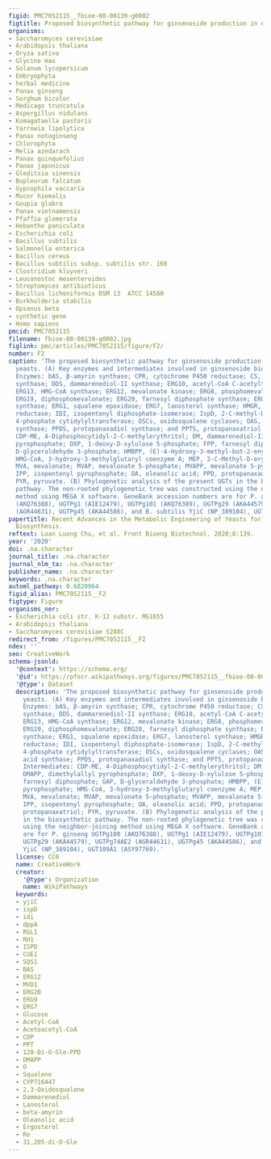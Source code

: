 ```yaml
---
figid: PMC7052115__fbioe-08-00139-g0002
figtitle: Proposed biosynthetic pathway for ginsenoside production in engineered yeasts
organisms:
- Saccharomyces cerevisiae
- Arabidopsis thaliana
- Oryza sativa
- Glycine max
- Solanum lycopersicum
- Embryophyta
- herbal medicine
- Panax ginseng
- Sorghum bicolor
- Medicago truncatula
- Aspergillus nidulans
- Komagataella pastoris
- Yarrowia lipolytica
- Panax notoginseng
- Chlorophyta
- Melia azedarach
- Panax quinquefolius
- Panax japonicus
- Gleditsia sinensis
- Bupleurum falcatum
- Gypsophila vaccaria
- Mucor hiemalis
- Goupia glabra
- Panax vietnamensis
- Pfaffia glomerata
- Hebanthe paniculata
- Escherichia coli
- Bacillus subtilis
- Salmonella enterica
- Bacillus cereus
- Bacillus subtilis subsp. subtilis str. 168
- Clostridium kluyveri
- Leuconostoc mesenteroides
- Streptomyces antibioticus
- Bacillus licheniformis DSM 13  ATCC 14580
- Burkholderia stabilis
- Opsanus beta
- synthetic gene
- Homo sapiens
pmcid: PMC7052115
filename: fbioe-08-00139-g0002.jpg
figlink: pmc/articles/PMC7052115/figure/F2/
number: F2
caption: 'The proposed biosynthetic pathway for ginsenoside production in engineered
  yeasts. (A) Key enzymes and intermediates involved in ginsenoside biosynthesis.
  Enzymes: bAS, β-amyrin synthase; CPR, cytochrome P450 reductase; CS, cycloartenol
  synthase; DDS, dammarenediol-II synthase; ERG10, acetyl-CoA C-acetyltransferase;
  ERG13, HMG-CoA synthase; ERG12, mevalonate kinase; ERG8, phosphomevalonate kinase;
  ERG19, diphosphomevalonate; ERG20, farnesyl diphosphate synthase; ERG9, squalene
  synthase; ERG1, squalene epoxidase; ERG7, lanosterol synthase; HMGR, 3-hydroxy-3-methylglutaryl-CoA
  reductase; IDI, isopentenyl diphosphate-isomerase; IspD, 2-C-methyl-D-erythritol
  4-phosphate cytidylyltransferase; OSCs, oxidosqualene cyclases; OAS, oleanolic acid
  synthase; PPDS, protopanaxadiol synthase; and PPTS, protopanaxatriol synthase. Intermediates:
  CDP-ME, 4-Diphosphocytidyl-2-C-methylerythritol; DM, dammarenediol-II; DMAPP, dimethylallyl
  pyrophosphate; DXP, 1-deoxy-D-xylulose 5-phosphate; FPP, farnesyl diphosphate; GAP,
  D-glyceraldehyde 3-phosphate; HMBPP, (E)-4-Hydroxy-3-methyl-but-2-enyl pyrophosphate;
  HMG-CoA, 3-hydroxy-3-methylglutaryl coenzyme A; MEP, 2-C-Methyl-D-erythritol-4-phosphate;
  MVA, mevalonate; MVAP, mevalonate 5-phosphate; MVAPP, mevalonate 5-pyrophosphate;
  IPP, isopentenyl pyrophosphate; OA, oleanolic acid; PPD, protopanaxadiol; PPT, protopanaxatriol;
  PYR, pyruvate. (B) Phylogenetic analysis of the present UGTs in the biosynthetic
  pathway. The non-rooted phylogenetic tree was constructed using the neighbor-joining
  method using MEGA X software. GeneBank accession numbers are for P. ginseng UGTPg100
  (AKQ76388), UGTPg1 (AIE12479), UGTPg101 (AKQ76389), UGTPg29 (AKA44579), UGTPg74AE2
  (AGR44631), UGTPg45 (AKA44586), and B. subtilis YjiC (NP_389104), UGT109A1 (ASY97769).'
papertitle: Recent Advances in the Metabolic Engineering of Yeasts for Ginsenoside
  Biosynthesis.
reftext: Luan Luong Chu, et al. Front Bioeng Biotechnol. 2020;8:139.
year: '2020'
doi: .na.character
journal_title: .na.character
journal_nlm_ta: .na.character
publisher_name: .na.character
keywords: .na.character
automl_pathway: 0.6820964
figid_alias: PMC7052115__F2
figtype: Figure
organisms_ner:
- Escherichia coli str. K-12 substr. MG1655
- Arabidopsis thaliana
- Saccharomyces cerevisiae S288C
redirect_from: /figures/PMC7052115__F2
ndex: ''
seo: CreativeWork
schema-jsonld:
  '@context': https://schema.org/
  '@id': https://pfocr.wikipathways.org/figures/PMC7052115__fbioe-08-00139-g0002.html
  '@type': Dataset
  description: 'The proposed biosynthetic pathway for ginsenoside production in engineered
    yeasts. (A) Key enzymes and intermediates involved in ginsenoside biosynthesis.
    Enzymes: bAS, β-amyrin synthase; CPR, cytochrome P450 reductase; CS, cycloartenol
    synthase; DDS, dammarenediol-II synthase; ERG10, acetyl-CoA C-acetyltransferase;
    ERG13, HMG-CoA synthase; ERG12, mevalonate kinase; ERG8, phosphomevalonate kinase;
    ERG19, diphosphomevalonate; ERG20, farnesyl diphosphate synthase; ERG9, squalene
    synthase; ERG1, squalene epoxidase; ERG7, lanosterol synthase; HMGR, 3-hydroxy-3-methylglutaryl-CoA
    reductase; IDI, isopentenyl diphosphate-isomerase; IspD, 2-C-methyl-D-erythritol
    4-phosphate cytidylyltransferase; OSCs, oxidosqualene cyclases; OAS, oleanolic
    acid synthase; PPDS, protopanaxadiol synthase; and PPTS, protopanaxatriol synthase.
    Intermediates: CDP-ME, 4-Diphosphocytidyl-2-C-methylerythritol; DM, dammarenediol-II;
    DMAPP, dimethylallyl pyrophosphate; DXP, 1-deoxy-D-xylulose 5-phosphate; FPP,
    farnesyl diphosphate; GAP, D-glyceraldehyde 3-phosphate; HMBPP, (E)-4-Hydroxy-3-methyl-but-2-enyl
    pyrophosphate; HMG-CoA, 3-hydroxy-3-methylglutaryl coenzyme A; MEP, 2-C-Methyl-D-erythritol-4-phosphate;
    MVA, mevalonate; MVAP, mevalonate 5-phosphate; MVAPP, mevalonate 5-pyrophosphate;
    IPP, isopentenyl pyrophosphate; OA, oleanolic acid; PPD, protopanaxadiol; PPT,
    protopanaxatriol; PYR, pyruvate. (B) Phylogenetic analysis of the present UGTs
    in the biosynthetic pathway. The non-rooted phylogenetic tree was constructed
    using the neighbor-joining method using MEGA X software. GeneBank accession numbers
    are for P. ginseng UGTPg100 (AKQ76388), UGTPg1 (AIE12479), UGTPg101 (AKQ76389),
    UGTPg29 (AKA44579), UGTPg74AE2 (AGR44631), UGTPg45 (AKA44586), and B. subtilis
    YjiC (NP_389104), UGT109A1 (ASY97769).'
  license: CC0
  name: CreativeWork
  creator:
    '@type': Organization
    name: WikiPathways
  keywords:
  - yjiC
  - ispD
  - idi
  - dppA
  - RGL1
  - RH1
  - ISPD
  - CUE1
  - SQS1
  - BAS
  - ERG12
  - MVD1
  - ERG20
  - ERG9
  - ERG7
  - Glucose
  - Acetyl-CoA
  - Acetoacetyl-CoA
  - CDP
  - PPT
  - 128-Di-O-Gle-PPD
  - DMAPP
  - O
  - Squalene
  - CYP716447
  - 2,3-Oxidosqualene
  - Dammarenediol
  - Lanosterol
  - beta-amyrin
  - Oleanolic acid
  - Ergosterol
  - Ro
  - 31,20S-di-O-Gle
---
```

